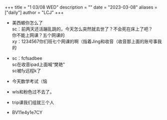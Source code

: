 +++
title = "1 03/08 WED"
description = ""
date = "2023-03-08"
aliases = ["daily"]
author = "LCJ"
+++

- 美西螈你怎么了  
sc：前两天还活蹦乱跳的，今天怎么突然就去世了？不会死在床上了吧？  
你不能上网课？五个网课的  
xy：1234567你们班七个网课的啊（指着Jing和收音（收音那上面的账号事我的

- sc：fcfsadbee  
sc在收音ipad上面喊“樊艳”  
sc被fy远程k了

- 今天数学考试（恼

- wls和粉色过不去了。

- trip课我们组就三个人

- BV11e4y1e7CY